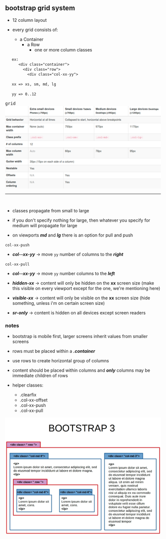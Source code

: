## bootstrap grid system

- 12 column layout

- every grid consists of:
  + a Container
    + a Row
      + one or more column classes

```
   ex:
      <div class="container">
        <div class="row">
          <div class="col-xx-yy">

   xx => xs, sm, md, lg

   yy => 0..12

```
<kbd>grid</kbd><br/>
![](images/grid.png)

<hr/>
<br/>


- classes propagate from small to large
- if you don't specify nothing for large, then whatever you specify for
  medium will propagate for large

- on viewports ***md*** and ***lg*** there is an option for pull and push

`col-xx-push`    
  + ***col--xx-yy*** -> move `yy` number of columns to the ***right***

`col-xx-pull`   
  + ***col--xx-yy*** -> move `yy` number columns to the ***left***

  + ***hidden-xx*** -> content will only be hidden on the **xx** screen size
    (make this visible on every viewport except for the one, we're mentioning here)

  + ***visible-xx*** -> content will only be visible on the **xx** screen size
    (hide something, unless i'm on certain screen size)

  + ***sr-only*** -> content is hidden on all devices except screen readers    


### notes

- bootstrap is mobile first, larger screens inherit values from smaller screens
- rows must be placed within a ***.container***
- use rows to create horizontal group of columns
- content should be placed within columns and ***only*** columns may be
  immediate children of rows

- helper classes:
  + .clearfix
  + .col-xx-offset
  + .col-xx-push
  + .col-xx-pull



![](images/bootlast.png)










